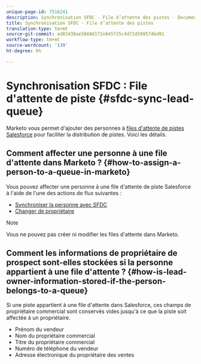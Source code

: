 ```yaml
---
unique-page-id: 7516241
description: Synchronisation SFDC - File d’attente des pistes - Documents marketing - Documentation du produit
title: Synchronisation SFDC - File d’attente des pistes
translation-type: tm+mt
source-git-commit: ed83438ae5660d172e845f25c4d72d599574bd91
workflow-type: tm+mt
source-wordcount: '139'
ht-degree: 0%

---
```



# Synchronisation SFDC : File d&#39;attente de piste {#sfdc-sync-lead-queue}

Marketo vous permet d&#39;ajouter des personnes à [files d&#39;attente de pistes Salesforce](https://help.salesforce.com/apex/HTViewHelpDoc?id=queues_overview.htm) pour faciliter la distribution de pistes. Voici les détails.

## Comment affecter une personne à une file d&#39;attente dans Marketo ? {#how-to-assign-a-person-to-a-queue-in-marketo}

Vous pouvez affecter une personne à une file d&#39;attente de piste Salesforce à l&#39;aide de l&#39;une des actions de flux suivantes :

* [Synchroniser la personne avec SFDC](/help/marketo/product-docs/core-marketo-concepts/smart-campaigns/salesforce-flow-actions/sync-person-to-sfdc.md)
* [Changer de propriétaire](/help/marketo/product-docs/core-marketo-concepts/smart-campaigns/salesforce-flow-actions/change-owner.md)

>[!NOTE]
>
>Vous ne pouvez pas créer ni modifier les files d&#39;attente dans Marketo.

## Comment les informations de propriétaire de prospect sont-elles stockées si la personne appartient à une file d&#39;attente ? {#how-is-lead-owner-information-stored-if-the-person-belongs-to-a-queue}

Si une piste appartient à une file d&#39;attente dans Salesforce, ces champs de propriétaire commercial sont conservés vides jusqu&#39;à ce que la piste soit affectée à un propriétaire.

* Prénom du vendeur
* Nom du propriétaire commercial
* Titre du propriétaire commercial
* Numéro de téléphone du vendeur
* Adresse électronique du propriétaire des ventes
